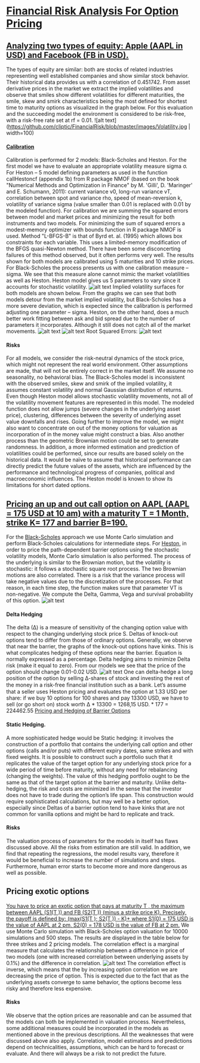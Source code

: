 # [Financial Risk Analysis For Option Pricing](https://github.com/cliptic/FinancialRisk/blob/master/FinanciaRiskText.pdf)

## [Analyzing two types of equity: Apple (AAPL in USD) and Facebook (FB in USD).](https://github.com/cliptic/FinancialRisk/blob/master/data2018.R)
The types of equity are similar: both are stocks of related industries representing well established companies and show similar stock behavior. Their historical data provides us with a correlation of 0.451742. From asset derivative prices in the market we extract the implied volatilities and observe that smiles show different volatilities for different maturities, the smile, skew and smirk characteristics being the most defined for shortest time to maturity options as visualized in the graph below. For this evaluation and the succeeding model the environment is considered to be risk-free, with a risk-free rate set at rf = 0.01.
![alt text](https://github.com/cliptic/FinancialRisk/blob/master/images/Volatility.jpg | width=100)
#### [Calibration](https://github.com/cliptic/FinancialRisk/blob/master/1%202017%2001%2019.R)
Calibration is performed for 2 models: Black-Scholes and Heston. For the first model we have to evaluate an appropriate volatility measure sigma σ. For Heston – 5 model defining parameters as used in the function callHestoncf (appendix 1b) from R package NMOF (based on the book "Numerical Methods and Optimization in Finance" by M. 'Gilli', D. 'Maringer' and E. Schumann, 2011): current variance v0, long-run variance vT, correlation between spot and variance rho, speed of mean-reversion k, volatility of variance sigma (value smaller than 0.01 is replaced with 0.01 by the modeled function).
For calibration we are summing the squared errors between model and market prices and minimizing the result for both instruments and two models. For minimizing the sum of squared errors a modest-memory optimizer with bounds function in R package NMOF is used. Method "L-BFGS-B" is that of Byrd et. al. (1995) which allows box constraints for each variable. This uses a limited-memory modification of the BFGS quasi-Newton method. There have been some disconcerting failures of this method observed, but it often performs very well.
The results shown for both models are calibrated using 5 maturities and 10 strike prices. For Black-Scholes the process presents us with one calibration measure – sigma. We see that this measure alone cannot mimic the market volatilities as well as Heston. Heston model gives us 5 parameters to vary since it accounts for stochastic volatility. 
![alt text](https://github.com/cliptic/FinancialRisk/blob/master/images/errors.jpg)
Implied volatility surfaces for both models are shown below. From the graphs we can see that both models detour from the market implied volatility, but Black-Scholes has a more severe deviation, which is expected since the calibration is performed adjusting one parameter – sigma. Heston, on the other hand, does a much better work fitting between ask and bid spread due to the number of parameters it incorporates. Although it still does not catch all of the market movements.
![alt text](https://github.com/cliptic/FinancialRisk/blob/master/images/squared_errors.jpg)
![alt text](https://github.com/cliptic/FinancialRisk/blob/master/images/OTM.jpg)
Root Squared Errors:
![alt text](https://github.com/cliptic/FinancialRisk/blob/master/images/root_squared_errors.jpg)
#### Risks
For all models, we consider the risk-neutral dynamics of the stock price, which might not represent the real world environment. Other assumptions are made, that will not be entirely correct in the market itself. We assume no seasonality, no behavioral bias. 
The Black-Scholes model is inconsistent with the observed smiles, skew and smirk of the implied volatility, it assumes constant volatility and normal Gaussian distribution of returns. Even though Heston model allows stochastic volatility movements, not all of the volatility movement features are represented in this model. The modeled function does not allow jumps (severe changes in the underlying asset price), clustering, differences between the severity of underlying asset value downfalls and rises. 
Going further to improve the model, we might also want to concentrate on out of the money options for valuation as incorporation of in the money value might construct a bias. Also another process than the geometric Brownian motion could be set to generate randomness. In addition, a more informed estimation and prediction of volatilities could be performed, since our results are based solely on the historical data. It would be naïve to assume that historical performance can directly predict the future values of the assets, which are influenced by the performance and technological progress of companies, political and macroeconomic influences.
The Heston model is known to show its limitations for short dated options.
 
## [Pricing an up and out call option on AAPL (AAPL = 175 USD at 10 am) with a maturity T = 1 Month, strike K= 177 and barrier B=190.](https://github.com/cliptic/FinancialRisk/blob/master/2.R)

For the [Black-Scholes](https://github.com/cliptic/FinancialRisk/blob/master/2_BSMC_barrier_functions.R) approach we use Monte Carlo simulation and perform Black-Scholes calculations for intermediate steps. For [Heston](https://github.com/cliptic/FinancialRisk/blob/master/2_Heston_barrier_functions.R), in order to price the path-dependent barrier options using the stochastic volatility models, Monte Carlo simulation is also performed. The process of the underlying is similar to the Brownian motion, but the volatility is stochastic: it follows a stochastic square root process. The two Brownian motions are also correlated. There is a risk that the variance process will take negative values due to the discretization of the processes. For that reason, in each time step, the function makes sure that parameter VT is non-negative. We compute the Delta, Gamma, Vega and survival probability of this option.
![alt text](https://github.com/cliptic/FinancialRisk/blob/master/images/deltavegagama.jpg)

#### Delta Hedging
The delta (∆) is a measure of sensitivity of the changing option value with respect to the changing underlying stock price S. Deltas of knock-out options tend to differ from those of ordinary options. Generally, we observe that near the barrier, the graphs of the knock-out options have kinks. This is what complicates hedging of these options near the barrier.   Equation is normally expressed as a percentage. Delta hedging aims to minimize Delta risk (make it equal to zero). From our models we see that the price of the option should change 0.01-0.02 USD.
![alt text](https://github.com/cliptic/FinancialRisk/blob/master/images/delta.jpg)
One can delta-hedge a long position of the option by selling ∆-shares of stock and investing the rest of the money in a risk-free ﬁnancial institution such as a bank. Let’s assume that a seller uses Heston pricing and evaluates the option at 1.33 USD per share: if we buy 10 options for 100 shares and pay 13300 USD, we have to sell (or go short on) stock worth ∆ * 13300 = 1268,15 USD. * 177 = 224462.55
[Pricing and Hedging of Barrier Options](https://www.researchgate.net/publication/269076916_Pricing_and_Hedging_of_Barrier_Options)
#### Static Hedging. 
A more sophisticated hedge would be Static hedging: it involves the construction of a portfolio that contains the underlying call option and other options (calls and/or puts) with different expiry dates, same strikes and with fixed weights. It is possible to construct such a portfolio such that it replicates the value of the target option for any underlying stock price for a wide period of time before maturity, without any need for rebalancing (changing the weights). The value of this hedging portfolio ought to be the same as that of the target option at the barrier and maturity. Unlike delta-hedging, the risk and costs are minimized in the sense that the investor does not have to trade during the option’s life span. This construction would require sophisticated calculations, but may well be a better option, especially since Deltas of a barrier option tend to have kinks that are not common for vanilla options and might be hard to replicate and track.

#### Risks
The valuation process of parameters for the models in itself has flaws discussed above. All the risks from estimation are still valid. In addition, we find that repeating the regressions, the model results vary, therefore it would be beneficial to increase the number of simulations and steps. Furthermore, human error starts to become more and more dangerous as well as possible. 


## Pricing exotic options
[You have to price an exotic option that pays at maturity T , the maximum between AAPL (S1(T )) and FB (S2(T )) (minus a strike price K). Precisely, the payoff is defined by: (max(S1(T ); S2(T )) - K)+ where S1(0) = 175 USD is the value of AAPL at 2 pm, S2(0) = 178 USD is the value of FB at 2 pm.](https://github.com/cliptic/FinancialRisk/blob/master/3%202017%2001%2019.R)
We use Monte Carlo simulation with Black-Scholes option valuation for 10000 simulations and 500 steps.
The results are displayed in the table below for three strikes and 2 pricing models. The correlation effect is a marginal measure that calculates the relationship between a difference in price of two models (one with increased correlation between underlying assets by 0.1%) and the difference in correlation. 
![alt text](https://github.com/cliptic/FinancialRisk/blob/master/images/corr_elasticity.jpg)
The correlation effect is inverse, which means that the by increasing option correlation we are decreasing the price of option. This is expected due to the fact that as the underlying assets converge to same behavior, the options become less risky and therefore less expensive.

#### Risks
We observe that the option prices are reasonable and can be assumed that the models can both be implemented in valuation process. Nevertheless, some additional measures could be incorporated in the models as mentioned above in the previous descriptions. All the weaknesses that were discussed above also apply. Correlation, model estimations and predictions depend on technicalities, assumptions, which can be hard to forecast or evaluate.  And there will always be a risk to not predict the future.
